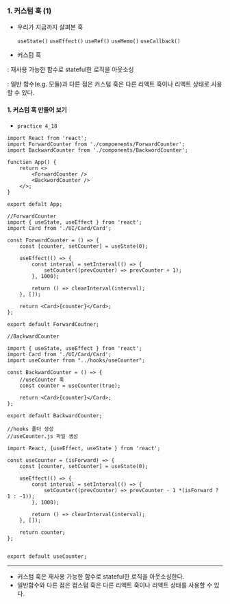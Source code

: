 ### 1. 커스텀 훅 (1)

* 우리가 지금까지 살펴본 훅 

  `useState()` `useEffect()` `useRef()` `useMemo()`  `useCallback()`

* 커스텀 훅 

: 재사용 가능한 함수로 stateful한 로직을 아웃소싱 

: 일반 함수(e.g. 모듈)과 다른 점은 커스텀 훅은 다른 리액트 훅이나 리액트 상태로 사용할 수 있다. 



#### 1. 커스텀 훅 만들어 보기 

* `practice 4_18`

```react
import React from 'react';
import ForwardCounter from './compoenents/ForwardCounter';
import BackwardCounter from './components/BackwordCounter';

function App() {
    return <>
    	<ForwardCounter />
    	<BackwordCounter />
    </>;
}

export defalt App;
```

```react
//ForwardCounter
import { useState, useEffect } from 'react';
import Card from './UI/Card/Card';

const ForwardCounter = () => {
    const [counter, setCounter] = useState(0);
    
    useEffect(() => {
        const interval = setInterval(() => {
            setCounter((prevCounter) => prevCounter + 1);
        }, 1000);
        
        return () => clearInterval(interval);
    }, []);
    
    return <Card>{counter}</Card>;
};

export default ForwardCoutner;
```

```react
//BackwardCounter

import { useState, useEffect } from 'react';
import Card from './UI/Card/Card';
import useCounter from "../hooks/useCounter";

const BackwardCounter = () => {
    //useCounter 훅
    const counter = useCounter(true);
    
    return <Card>{counter}</Card>;
};

export default BackwardCounter;
```

```react
//hooks 폴더 생성 
//useCounter.js 파일 생성

import React, {useEffect, useState } from 'react';

const useCounter = (isForward) => {
    const [counter, setCounter] = useState(0);
    
    useEffect(() => {
        const interval = setInterval(() => {
            setCounter((prevCounter) => prevCounter - 1 *(isForward ? 1 : -1));
        }, 1000);
        
        return () => clearInterval(interval);
    }, []);
    
    return counter;
};


export default useCounter;
```



---



* 커스텀 훅은 재사용 가능한 함수로 stateful한 로직을 아웃소싱한다. 
* 일반함수와 다른 점은 컴스텀 훅은 다른 리액트 훅이나 리액트 상태를 사용할 수 있다. 

